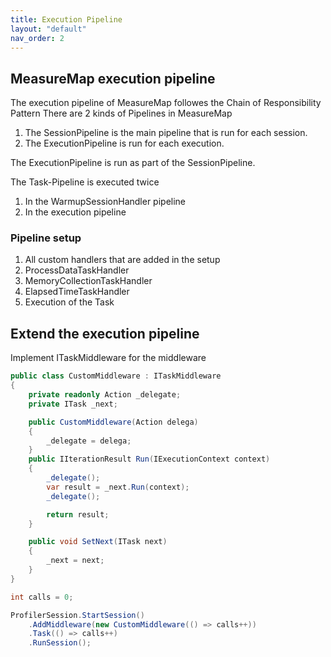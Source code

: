 ```yaml
---
title: Execution Pipeline
layout: "default"
nav_order: 2
---
```


## MeasureMap execution pipeline
The execution pipeline of MeasureMap followes the Chain of Responsibility Pattern
There are 2 kinds of Pipelines in MeasureMap
1. The SessionPipeline is the main pipeline that is run for each session.
2. The ExecutionPipeline is run for each execution.

The ExecutionPipeline is run as part of the SessionPipeline.

The Task-Pipeline is executed twice
1. In the WarmupSessionHandler pipeline
2. In the execution pipeline

### Pipeline setup
1. All custom handlers that are added in the setup
2. ProcessDataTaskHandler
3. MemoryCollectionTaskHandler
4. ElapsedTimeTaskHandler
5. Execution of the Task


## Extend the execution pipeline
Implement ITaskMiddleware for the middleware
```csharp
public class CustomMiddleware : ITaskMiddleware
{
    private readonly Action _delegate;
    private ITask _next;

    public CustomMiddleware(Action delega)
    {
        _delegate = delega;
    }
    public IIterationResult Run(IExecutionContext context)
    {
        _delegate();
        var result = _next.Run(context);
        _delegate();

        return result;
    }

    public void SetNext(ITask next)
    {
        _next = next;
    }
}
```

```csharp
int calls = 0;

ProfilerSession.StartSession()
    .AddMiddleware(new CustomMiddleware(() => calls++))
    .Task(() => calls++)
    .RunSession();
```


